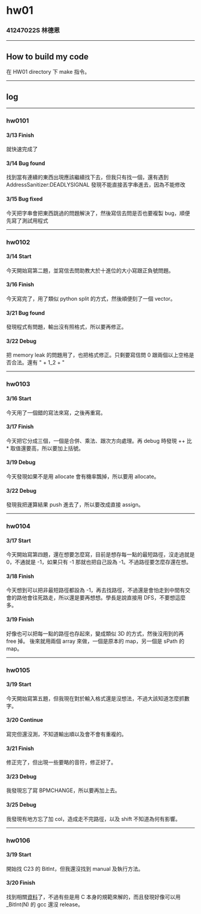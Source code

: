 hw01
===

### 41247022S 林德恩

---

## How to build my code
在 HW01 directory 下 make 指令。

---

## log

---

### hw0101

#### 3/13 Finish
就快速完成了

#### 3/14 Bug found
找到當有連續的東西出現應該繼續找下去，但我只有找一個，還有遇到 AddressSanitizer:DEADLYSIGNAL 發現不能直接丟字串進去，因為不能修改

#### 3/15 Bug fixed
今天把字串會把東西跳過的問題解決了，然後寫信去問是否也要複製 bug，順便先寫了測試用程式


----

### hw0102

#### 3/14 Start
今天開始寫第二題，並寫信去問助教大於十進位的大小寫跟正負號問題。

#### 3/16 Finish
今天寫完了，用了類似 python split 的方式，然後順便刻了一個 vector。

#### 3/21 Bug found
發現程式有問題，輸出沒有照格式，所以要再修正。

#### 3/22 Debug
把 memory leak 的問題用了，也把格式修正。只剩要寫信問 0 跟兩個以上空格是否合法。還有 " + 1_2 + "

----

### hw0103

#### 3/16 Start
今天用了一個錯的寫法來寫，之後再重寫。

#### 3/17 Finish
今天把它分成三個，一個是合併、乘法、跟次方向處理。再 debug 時發現 ++ 比 * 取值還要高，所以要加上括號。

#### 3/19 Debug
今天發現如果不是用 allocate 會有機率飄掉，所以要用 allocate。

#### 3/22 Debug
發現我把運算結果 push 進去了，所以要改成直接 assign。

----

### hw0104

#### 3/17 Start
今天開始寫第四題，還在想要怎麼寫，目前是想存每一點的最短路徑，沒走過就是 0，不通就是 -1，如果只有 -1 那就也把自己設為 -1。不過路徑要怎麼存還在想。

#### 3/18 Finish
今天想到可以把非最短路徑都設為 -1，再去找路徑，不過還是會怕走到中間有交會的路他會往死路走，所以還是要再想想。學長是說直接用 DFS，不要想這麼多。

#### 3/19 Finish
好像也可以把每一點的路徑也存起來，變成類似 3D 的方式，然後沒用到的再 free 掉。
後來就用兩個 array 來做，一個是原本的 map，另一個是 sPath 的 map。

----

### hw0105

#### 3/19 Start
今天開始寫第五題，但我現在對於輸入格式還是沒想法，不過大該知道怎麼抓數字。

#### 3/20 Continue
寫完但還沒測，不知道輸出順以及會不會有重複的。

#### 3/21 Finish
修正完了，但出現一些要略的音符，修正好了。

#### 3/23 Debug
我發現忘了寫 BPMCHANGE，所以要再加上去。

#### 3/25 Debug
我發現有地方忘了加 col，造成走不完路徑，以及 shift 不知道為何有影響。

----

### hw0106

#### 3/19 Start
開始找 C23 的 BitInt，但我還沒找到 manual 及執行方法。

#### 3/20 Finish
找到相關[資料](https://web.archive.org/web/20240318001749/https://open-std.org/JTC1/SC22/WG14/www/docs/n2763.pdf)了，不過有些是用 C 本身的規範來解的，而且發現好像可以用 _BitInt(N) 的 gcc 還沒 release。